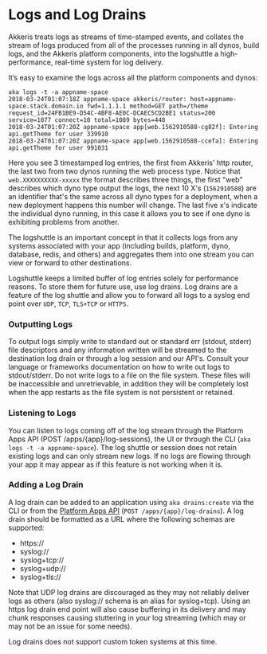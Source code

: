 # Logs and Log Drains

Akkeris treats logs as streams of time-stamped events, and collates the stream of logs produced from all of the processes running in all dynos, build logs, and the Akkeris platform components, into the logshuttle a high-performance, real-time system for log delivery.

It’s easy to examine the logs across all the platform components and dynos:

```shell
aka logs -t -a appname-space
2018-03-24T01:07:18Z appname-space akkeris/router: host=appname-space.stack.domain.io fwd=1.1.1.1 method=GET path=/theme request_id=24FB1BE9-D54C-4BF8-AE0C-DCAEC5CD2BE1 status=200 service=1077 connect=10 total=1089 bytes=448 
2018-03-24T01:07:20Z appname-space app[web.1562910588-cg82f]: Entering api.getTheme for user 339910
2018-03-24T01:07:20Z appname-space app[web.1562910588-ccefa]: Entering api.getTheme for user 991031
```

Here you see 3 timestamped log entries, the first from Akkeris' http router, the last two from two dynos running the web process type.  Notice that `web.XXXXXXXXXX-xxxxx` the format describes three things, the first "web" describes which dyno type output the logs, the next 10 X's \(`1562910588`\) are an identifier that's the same across all dyno types for a deployment, when a new deployment happens this number will change.  The last five x's indicate the individual dyno running, in this case it allows you to see if one dyno is exhibiting problems from another.

The logshuttle is an important concept in that it collects logs from any systems associated with your app \(including builds, platform, dyno, database, redis, and others\) and aggregates them into one stream you can view or forward to other destinations.

Logshuttle keeps a limited buffer of log entries solely for performance reasons. To store them for future use, use log drains. Log drains are a feature of the log shuttle and allow you to forward all logs to a syslog end point over `UDP`, `TCP`, `TLS+TCP` or `HTTPS`.

### Outputting Logs

To output logs simply write to standard out or standard err \(stdout, stderr\) file descriptors and any information written will be streamed to the destination log drain or through a log session and our API's.  Consult your language or frameworks documentation on how to write out logs to stdout/stderr.  Do not write logs to a file on the file system. These files will be inaccessible and unretrievable, in addition they will be completely lost when the app restarts as the file system is not persistent or retained.

### Listening to Logs

You can listen to logs coming off of the log stream through the Platform Apps API \(POST /apps/{app}/log-sessions\), the UI or through the CLI \(`aka logs -t -a appname-space`\).  The log shuttle or session does not retain existing logs and can only stream new logs.  If no logs are flowing through your app it may appear as if this feature is not working when it is.

### Adding a Log Drain

A log drain can be added to an application using `aka drains:create` via the CLI or from the [Platform Apps API](/architecture/apps-api/Log-Drains.md) \(`POST /apps/{app}/log-drains`\).  A log drain should be formatted as a URL where the following schemas are supported:

* https://
* syslog://
* syslog+tcp://
* syslog+udp://
* syslog+tls://

Note that UDP log drains are discouraged as they may not reliably deliver logs as others \(also syslog:// schema is an alias for syslog+tcp\).  Using an https log drain end point will also cause buffering in its delivery and may chunk responses causing stuttering in your log streaming \(which may or may not be an issue for some needs\). 

Log drains does not support custom token systems at this time.





